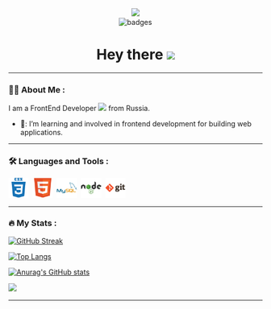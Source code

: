 <div id="header" align="center">
  <img src="https://media.giphy.com/media/YnS7j9pwnECXLMrI4t/giphy.gif?cid=ecf05e47m49rzv1ubp0gzwjb9lxv9u8ofkr7oa12sie97m2r&ep=v1_gifs_related&rid=giphy.gif&ct=s" width="100"/>
</div>
<div id="badges" align="center">
  <img src="https://komarev.com/ghpvc/?username=ElenLen&abbreviated=true&style=plastic&color=brightgreen" alt="badges"/>
</div>
<!--счетчик посетителей -->
<h1 align="center">
  Hey there
  <img src="https://media.giphy.com/media/hvRJCLFzcasrR4ia7z/giphy.gif" width="30px"/>
</h1>
<!--обо мне 
<div align="center">
  <img src="https://media.giphy.com/media/dWesBcTLavkZuG35MI/giphy.gif" width="600" height="300"/>
</div>-->

---

### :woman_technologist: About Me :

I am a FrontEnd Developer <img src="https://media.giphy.com/media/WUlplcMpOCEmTGBtBW/giphy.gif" width="30"> from Russia.

- 🌱: I’m learning and involved in frontend development for building web applications.

---

### :hammer_and_wrench: Languages and Tools :

<div>
  <!-- <img src="https://github.com/devicons/devicon/blob/master/icons/java/java-original-wordmark.svg" title="Java" alt="Java" width="40" height="40"/>&nbsp;
  <img src="https://github.com/devicons/devicon/blob/master/icons/react/react-original-wordmark.svg" title="React" alt="React" width="40" height="40"/>&nbsp;  -->  
  <img src="https://github.com/devicons/devicon/blob/master/icons/css3/css3-plain-wordmark.svg"  title="CSS3" alt="CSS" width="40" height="40"/>&nbsp;
  <img src="https://github.com/devicons/devicon/blob/master/icons/html5/html5-original.svg" title="HTML5" alt="HTML" width="40" height="40"/>&nbsp;
  <!--<img src="https://github.com/devicons/devicon/blob/master/icons/javascript/javascript-original.svg" title="JavaScript" alt="JavaScript" width="40" height="40"/>&nbsp; -->  
  <img src="https://github.com/devicons/devicon/blob/master/icons/mysql/mysql-original-wordmark.svg" title="MySQL"  alt="MySQL" width="40" height="40"/>&nbsp;
  <img src="https://github.com/devicons/devicon/blob/master/icons/nodejs/nodejs-original-wordmark.svg" title="NodeJS" alt="NodeJS" width="40" height="40"/>&nbsp;
  <img src="https://github.com/devicons/devicon/blob/master/icons/git/git-original-wordmark.svg" title="Git" **alt="Git" width="40" height="40"/>
</div>

---

### :fire: My Stats :   

[![GitHub Streak](https://github-readme-streak-stats.herokuapp.com?user=ElenLen&theme=merko&date_format=j%20M%5B%20Y%5D)](https://git.io/streak-stats)

[![Top Langs](https://github-readme-stats.vercel.app/api/top-langs/?username=ElenLen&layout=compact&theme=vision-friendly-dark)](https://github.com/anuraghazra/github-readme-stats)

[![Anurag's GitHub stats](https://github-readme-stats.vercel.app/api?username=anuraghazra)](https://github.com/anuraghazra/github-readme-stats)

![](https://github-profile-summary-cards.vercel.app/api/cards/stats?username=daniilshat&theme=solarized_dark)

---
<!-- отобразим недавние посты, опубликованные пользователем на различных платформах
### :writing_hand: Blog Posts : -->
<!-- BLOG-POST-LIST:START -->

<!-- BLOG-POST-LIST:END -->



<!--
**ElenLen/ElenLen** is a ✨ _special_ ✨ repository because its `README.md` (this file) appears on your GitHub profile.

Here are some ideas to get you started:

- 🔭 I’m currently working on ...
- 🌱 I’m currently learning ...
- 👯 I’m looking to collaborate on ...
- 🤔 I’m looking for help with ...
- 💬 Ask me about ...
- 📫 How to reach me: ...
- 😄 Pronouns: ...
- ⚡ Fun fact: ...
-->
